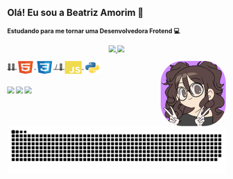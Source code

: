 ## Olá! Eu sou a Beatriz Amorim 👋 </h2>
<h4>Estudando para me tornar uma Desenvolvedora Frotend 💻</h4>

  
<div align="center">
  <a href="https://github.com/beatrizamorinn">
  <img height="180em" src="https://github-readme-stats.vercel.app/api?username=beatrizamorinn&show_icons=true&theme=radical"/>
  <img height="180em" src="https://github-readme-stats.vercel.app/api/top-langs/?username=beatrizamorinn&layout=compact&theme=radical" />
</div>
  
 
<div style="display: inline_block"><br>
👩‍💻
 <img align="center" alt="Bia-HTML" height="30" width="40" src="https://raw.githubusercontent.com/devicons/devicon/master/icons/html5/html5-original.svg">
  <img align="center" alt="Bia-CSS" height="30" width="40" src="https://raw.githubusercontent.com/devicons/devicon/master/icons/css3/css3-original.svg">
  / 
📖
  <img align="center" alt="Bia-Js" height="30" width="40" src="https://raw.githubusercontent.com/devicons/devicon/master/icons/javascript/javascript-plain.svg">
  <img align="center" alt="Bia-Python" height="30" width="40" src="https://raw.githubusercontent.com/devicons/devicon/master/icons/python/python-original.svg">
  <img align="right" alt="Bia-pic" height="150" style="border-radius:50px;" src="img.png">

</div>  
  
  ##
 
<div> 
  <a href="https://www.instagram.com/beatrizamorinn/" target="_blank"><img src="https://img.shields.io/badge/-Instagram-%23E4405F?style=for-the-badge&logo=instagram&logoColor=white" target="_blank"></a>
  <a href = "bia_amorinn2@hotmail.com"><img src="https://img.shields.io/badge/-Gmail-%23333?style=for-the-badge&logo=gmail&logoColor=white" target="_blank"></a>
  <a href="https://www.linkedin.com/in/beatrizamorinn/" target="_blank"><img src="https://img.shields.io/badge/-LinkedIn-%230077B5?style=for-the-badge&logo=linkedin&logoColor=white" target="_blank"></a> 
 
  ![Snake animation](https://github.com/beatrizamorinn/beatrizamorinn/blob/output/github-contribution-grid-snake.svg)
 
</div>

